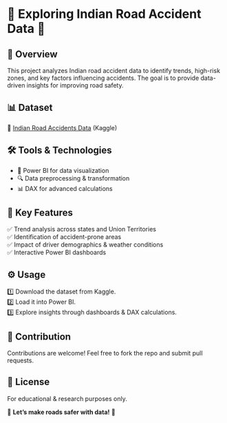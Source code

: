 # 🚗 Exploring Indian Road Accident Data 🚦  

## 📌 Overview  
This project analyzes Indian road accident data to identify trends, high-risk zones, and key factors influencing accidents. The goal is to provide data-driven insights for improving road safety.  

## 📊 Dataset  
📌 [Indian Road Accidents Data](https://www.kaggle.com/datasets/arindambaruah/indian-road-accidents-data) (Kaggle)  

## 🛠️ Tools & Technologies  
- 📌 Power BI for data visualization  
- 🔍 Data preprocessing & transformation  
- 📊 DAX for advanced calculations  

## 🚦 Key Features  
✅ Trend analysis across states and Union Territories  
✅ Identification of accident-prone areas  
✅ Impact of driver demographics & weather conditions  
✅ Interactive Power BI dashboards  

## ⚙️ Usage  
1️⃣ Download the dataset from Kaggle.  
2️⃣ Load it into Power BI.  
3️⃣ Explore insights through dashboards & DAX calculations.  

## 🤝 Contribution  
Contributions are welcome! Feel free to fork the repo and submit pull requests.  

## 📜 License  
For educational & research purposes only.  

🚀 **Let’s make roads safer with data!** 🚀

